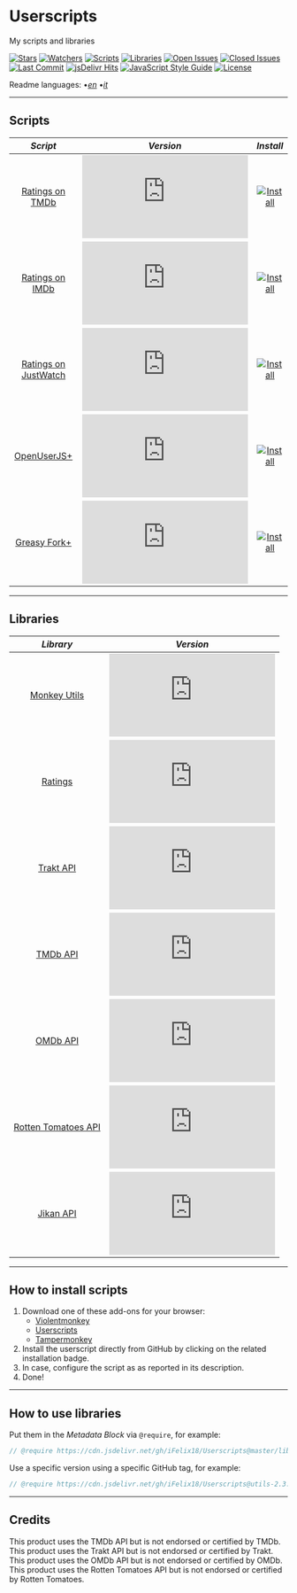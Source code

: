 # Userscripts

My scripts and libraries

[![Stars][stars-badge]][stars-link]
[![Watchers][watchers-badge]][watchers-link]
[![Scripts][scripts-badge]][scripts-link]
[![Libraries][libraries-badge]][libraries-link]
[![Open Issues][open-issues-badge]][open-issues-link]
[![Closed Issues][closed-issues-badge]][closed-issues-link]
[![Last Commit][last-commit-badge]][last-commit-link]
[![jsDelivr Hits][jsdelivr-hits-badge]][jsdelivr-hits-link]
[![JavaScript Style Guide][style-guide-badge]][style-guide-link]
[![License][license-badge]][license-link]

Readme languages:
•[_en_][readme-en]
•[_it_][readme-it]

---

## Scripts

|                     _Script_                      |                      _Version_                      |                         _Install_                          |
| :-----------------------------------------------: | :-------------------------------------------------: | :--------------------------------------------------------: |
|      [Ratings on TMDb][ratings-on-tmdb-link]      |   [![Version][ratings-on-tmdb-version]][scripts]    |   [![Install][install-badge]][ratings-on-tmdb-download]    |
|      [Ratings on IMDb][ratings-on-imdb-link]      |   [![Version][ratings-on-imdb-version]][scripts]    |   [![Install][install-badge]][ratings-on-imdb-download]    |
| [Ratings on JustWatch][ratings-on-justwatch-link] | [![Version][ratings-on-justwatch-version]][scripts] | [![Install][install-badge]][ratings-on-justwatch-download] |
|        [OpenUserJS+][openuserjs-plus-link]        |   [![Version][openuserjs-plus-version]][scripts]    |   [![Install][install-badge]][openuserjs-plus-download]    |
|       [Greasy Fork+][greasyfork-plus-link]        |   [![Version][greasyfork-plus-version]][scripts]    |   [![Install][install-badge]][greasyfork-plus-download]    |

---

## Libraries

|                 _Library_                  |                    _Version_                    |
| :----------------------------------------: | :---------------------------------------------: |
|         [Monkey Utils][utils-link]         |     [![Version][utils-version]][libraries]      |
|          [Ratings][ratings-link]           |    [![Version][ratings-version]][libraries]     |
|          [Trakt API][trakt-link]           |     [![Version][trakt-version]][libraries]      |
|           [TMDb API][tmdb-link]            |      [![Version][tmdb-version]][libraries]      |
|           [OMDb API][omdb-link]            |      [![Version][omdb-version]][libraries]      |
| [Rotten Tomatoes API][rottentomatoes-link] | [![Version][rottentomatoes-version]][libraries] |
|          [Jikan API][jikan-link]           |     [![Version][jikan-version]][libraries]      |

---

## How to install scripts

1. Download one of these add-ons for your browser:
    * [Violentmonkey][violentmonkey-link]
    * [Userscripts][userscripts-link]
    * [Tampermonkey][tampermonkey-link]
2. Install the userscript directly from GitHub by clicking on the related installation badge.
3. In case, configure the script as as reported in its description.
4. Done!

---

## How to use libraries

Put them in the _Metadata Block_ via `@require`, for example:

```JavaScript
// @require https://cdn.jsdelivr.net/gh/iFelix18/Userscripts@master/lib/utils/utils.min.js
```

Use a specific version using a specific GitHub tag, for example:

```JavaScript
// @require https://cdn.jsdelivr.net/gh/iFelix18/Userscripts@utils-2.3.0/lib/utils/utils.min.js
```

---

## Credits

This product uses the TMDb API but is not endorsed or certified by TMDb.  
This product uses the Trakt API but is not endorsed or certified by Trakt.  
This product uses the OMDb API but is not endorsed or certified by OMDb.  
This product uses the Rotten Tomatoes API but is not endorsed or certified by Rotten Tomatoes.  

[stars-badge]: https://flat.badgen.net/github/stars/iFelix18/Userscripts "stars"
[stars-link]: https://github.com/iFelix18/Userscripts/stargazers "stars"
[watchers-badge]: https://flat.badgen.net/github/watchers/iFelix18/Userscripts "watchers"
[watchers-link]: https://github.com/iFelix18/Userscripts/watchers "watchers"
[scripts-badge]: https://flat.badgen.net/badge/scripts/5/orange "scripts"
[scripts-link]: https://github.com/iFelix18/Userscripts/tree/master/userscripts "scripts"
[libraries-badge]: https://flat.badgen.net/badge/libraries/7/orange "libraries"
[libraries-link]: https://github.com/iFelix18/Userscripts/tree/master/src/lib "libraries"
[open-issues-badge]: https://flat.badgen.net/github/open-issues/iFelix18/Userscripts "open issues"
[open-issues-link]: https://github.com/iFelix18/Userscripts/issues "open issues"
[closed-issues-badge]: https://flat.badgen.net/github/closed-issues/iFelix18/Userscripts "closed issues"
[closed-issues-link]: https://github.com/iFelix18/Userscripts/issues?q=is%3Aissue+is%3Aclosed "closed issues"
[last-commit-badge]: https://flat.badgen.net/github/last-commit/iFelix18/Userscripts "last commit"
[last-commit-link]: https://github.com/iFelix18/Userscripts/commits/master "last commit"
[jsdelivr-hits-badge]: https://flat.badgen.net/jsdelivr/hits/gh/iFelix18/Userscripts?color=FF5627 "jsDelivr"
[jsdelivr-hits-link]: https://www.jsdelivr.com/package/gh/iFelix18/Userscripts "jsDelivr"
[style-guide-badge]: https://flat.badgen.net/badge/code%20style/standard/44CC11 "code style"
[style-guide-link]: https://standardjs.com "code style"
[license-badge]: https://flat.badgen.net/github/license/iFelix18/Userscripts "license"
[license-link]: https://github.com/iFelix18/Userscripts/blob/master/LICENSE.md "license"

[readme-en]: /README.md "English"
[readme-it]: /README.it.md "Italiano"

[install-badge]: https://flat.badgen.net/badge/install%20directly%20from/GitHub/blue "Click here!"

[scripts]: #scripts "Version"

[ratings-on-tmdb-link]: /docs/scripts/ratings-on-tmdb.md "More info"
[ratings-on-imdb-link]: /docs/scripts/ratings-on-imdb.md "More info"
[ratings-on-justwatch-link]: /docs/scripts/ratings-on-justwatch.md "More info"
[openuserjs-plus-link]: /docs/scripts/openuserjs-plus.md "More info"
[greasyfork-plus-link]: /docs/scripts/greasyfork-plus.md "More info"

[ratings-on-tmdb-version]: https://flat.badgen.net/runkit/iFelix18/version/iFelix18/Userscripts/master/userscripts/meta/ratings-on-tmdb.meta.js "Version"
[ratings-on-imdb-version]: https://flat.badgen.net/runkit/iFelix18/version/iFelix18/Userscripts/master/userscripts/meta/ratings-on-imdb.meta.js "Version"
[ratings-on-justwatch-version]: https://flat.badgen.net/runkit/iFelix18/version/iFelix18/Userscripts/master/userscripts/meta/ratings-on-justwatch.meta.js "Version"
[openuserjs-plus-version]: https://flat.badgen.net/runkit/iFelix18/version/iFelix18/Userscripts/master/userscripts/meta/openuserjs-plus.meta.js "Version"
[greasyfork-plus-version]: https://flat.badgen.net/runkit/iFelix18/version/iFelix18/Userscripts/master/userscripts/meta/greasyfork-plus.meta.js "Version"

[ratings-on-tmdb-download]: https://raw.githubusercontent.com/iFelix18/Userscripts/master/userscripts/ratings-on-tmdb.user.js "Click here!"
[ratings-on-imdb-download]: https://raw.githubusercontent.com/iFelix18/Userscripts/master/userscripts/ratings-on-imdb.user.js "Click here!"
[ratings-on-justwatch-download]: https://raw.githubusercontent.com/iFelix18/Userscripts/master/userscripts/ratings-on-justwatch.user.js "Click here!"
[openuserjs-plus-download]: https://raw.githubusercontent.com/iFelix18/Userscripts/master/userscripts/openuserjs-plus.user.js "Click here!"
[greasyfork-plus-download]: https://raw.githubusercontent.com/iFelix18/Userscripts/master/userscripts/greasyfork-plus.user.js "Click here!"

[libraries]: #libraries "Version"

[utils-link]: /docs/libraries/utils.md "More info"
[ratings-link]: /docs/libraries/ratings.md "More info"
[trakt-link]: /docs/libraries/trakt.md "More info"
[tmdb-link]: /docs/libraries/tmdb.md "More info"
[omdb-link]: /docs/libraries/omdb.md "More info"
[rottentomatoes-link]: /docs/libraries/rottentomatoes.md "More info"
[jikan-link]: /docs/libraries/jikan.md "More info"

[utils-version]: https://flat.badgen.net/runkit/iFelix18/version/iFelix18/Userscripts/master/lib/utils/utils.min.js "Version"
[ratings-version]: https://flat.badgen.net/runkit/iFelix18/version/iFelix18/Userscripts/master/lib/utils/ratings.min.js "Version"
[trakt-version]: https://flat.badgen.net/runkit/iFelix18/version/iFelix18/Userscripts/master/lib/api/trakt.min.js "Version"
[tmdb-version]: https://flat.badgen.net/runkit/iFelix18/version/iFelix18/Userscripts/master/lib/api/tmdb.min.js "Version"
[omdb-version]: https://flat.badgen.net/runkit/iFelix18/version/iFelix18/Userscripts/master/lib/api/omdb.min.js "Version"
[rottentomatoes-version]: https://flat.badgen.net/runkit/iFelix18/version/iFelix18/Userscripts/master/lib/api/rottentomatoes.min.js "Version"
[jikan-version]: https://flat.badgen.net/runkit/iFelix18/version/iFelix18/Userscripts/master/lib/api/jikan.min.js "Version"

[violentmonkey-link]: https://violentmonkey.github.io/ "Download Violentmonkey"
[userscripts-link]: https://github.com/quoid/userscripts "Download Userscripts"
[tampermonkey-link]: https://www.tampermonkey.net/ "Download Tampermonkey"
